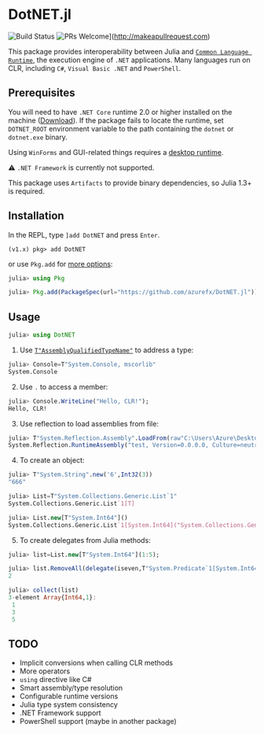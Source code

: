 # DotNET.jl

![Build Status](https://github.com/azurefx/DotNET.jl/actions/workflows/ci.yml/badge.svg)
![PRs Welcome](https://img.shields.io/badge/PRs-welcome-brightgreen.svg?style=flat-square)](http://makeapullrequest.com)

This package provides interoperability between Julia and [`Common Language Runtime`](https://docs.microsoft.com/dotnet/standard/clr), the execution engine of `.NET` applications. Many languages run on CLR, including `C#`, `Visual Basic .NET` and `PowerShell`.

## Prerequisites

You will need to have `.NET Core` runtime 2.0 or higher installed on the machine ([Download](https://dotnet.microsoft.com/download)). If the package fails to locate the runtime, set `DOTNET_ROOT` environment variable to the path containing the `dotnet` or `dotnet.exe` binary.

Using `WinForms` and GUI-related things requires a [desktop runtime](https://github.com/azurefx/DotNET.jl/issues/11).

⚠ `.NET Framework` is currently not supported.

This package uses `Artifacts` to provide binary dependencies, so Julia 1.3+ is required.

## Installation

In the REPL, type `]add DotNET` and press `Enter`.
```
(v1.x) pkg> add DotNET
```

or use `Pkg.add` for [more options](https://pkgdocs.julialang.org/v1/api/):

```julia
julia> using Pkg

julia> Pkg.add(PackageSpec(url="https://github.com/azurefx/DotNET.jl"))
```

## Usage

```julia
julia> using DotNET
```

1. Use [`T"AssemblyQualifiedTypeName"`](https://docs.microsoft.com/dotnet/standard/assembly/find-fully-qualified-name) to address a type:

```julia
julia> Console=T"System.Console, mscorlib"
System.Console
```

2. Use `.` to access a member:

```julia
julia> Console.WriteLine("Hello, CLR!");
Hello, CLR!
```

3. Use reflection to load assemblies from file:

```julia
julia> T"System.Reflection.Assembly".LoadFrom(raw"C:\Users\Azure\Desktop\test.dll")
System.Reflection.RuntimeAssembly("test, Version=0.0.0.0, Culture=neutral, PublicKeyToken=null")
```

4. To create an object:

```julia
julia> T"System.String".new('6',Int32(3))
"666"

julia> List=T"System.Collections.Generic.List`1"
System.Collections.Generic.List`1[T]

julia> List.new[T"System.Int64"]()
System.Collections.Generic.List`1[System.Int64]("System.Collections.Generic.List`1[System.Int64]")

```

5. To create delegates from Julia methods:

```julia
julia> list=List.new[T"System.Int64"](1:5);

julia> list.RemoveAll(delegate(iseven,T"System.Predicate`1[System.Int64]"))
2

julia> collect(list)
3-element Array{Int64,1}:
 1
 3
 5
```

## TODO

- Implicit conversions when calling CLR methods
- More operators
- `using` directive like C#
- Smart assembly/type resolution
- Configurable runtime versions
- Julia type system consistency
- .NET Framework support
- PowerShell support (maybe in another package)
